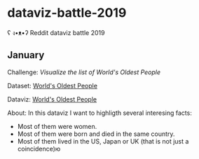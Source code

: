 # dataviz-battle-2019
ʕ ง•ᴥ•ʔ Reddit dataviz battle 2019

## January

Challenge: *Visualize the list of World's Oldest People*

Dataset: [World's Oldest People](http://www.grg.org/Adams/C.HTM)

Dataviz: [World's Oldest People](https://maryzam.github.io/dataviz-battle-2019/January/index.html)

About: In this dataviz I want to highligth several interesing facts:
+ Most of them were women.
+ Most of them were born and died in the same country.
+ Most of them lived in the US, Japan or UK (that is not just a coincidence)ю